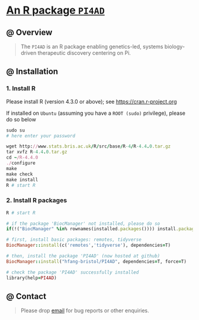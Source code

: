# [An R package `PI4AD`](https://github.com/hfang-bristol/PI4AD)

## @ Overview

> The `PI4AD` is an R package enabling genetics-led, systems biology-driven therapeutic discovery centering on Pi.

## @ Installation

### 1. Install R

Please install R (version 4.3.0 or above); see https://cran.r-project.org

If installed on `Ubuntu` (assuming you have a `ROOT (sudo)` privilege), please do so below

```ruby
sudo su
# here enter your password

wget http://www.stats.bris.ac.uk/R/src/base/R-4/R-4.4.0.tar.gz
tar xvfz R-4.4.0.tar.gz
cd ~/R-4.4.0
./configure
make
make check
make install
R # start R
```

### 2. Install R packages

```ruby
R # start R

# if the package 'BiocManager' not installed, please do so
if(!("BiocManager" %in% rownames(installed.packages()))) install.packages("BiocManager")

# first, install basic packages: remotes, tidyverse
BiocManager::install(c('remotes','tidyverse'), dependencies=T)

# then, install the package 'PI4AD' (now hosted at github)
BiocManager::install("hfang-bristol/PI4AD", dependencies=T, force=T)

# check the package 'PI4AD' successfully installed
library(help=PI4AD)
```


## @ Contact

> Please drop [email](mailto:fh12355@rjh.com.cn) for bug reports or other enquiries.


